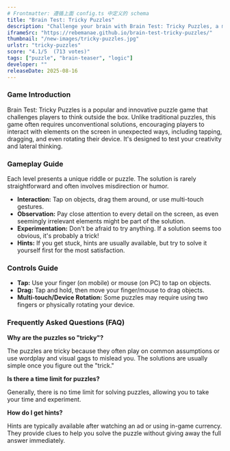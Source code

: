 ```yaml
---
# Frontmatter: 遵循上面 config.ts 中定义的 schema
title: "Brain Test: Tricky Puzzles"
description: "Challenge your brain with Brain Test: Tricky Puzzles, a mind-bending game that defies conventional logic! Solve unique riddles and puzzles by tapping, dragging, and even rotating your device. Think outside the box and explore every possibility to find the surprising solutions."
iframeSrc: "https://rebemanae.github.io/brain-test-tricky-puzzles/"
thumbnail: "/new-images/tricky-puzzles.jpg"
urlstr: "tricky-puzzles"
score: "4.1/5  (713 votes)"
tags: ["puzzle", "brain-teaser", "logic"]
developer: ""
releaseDate: 2025-08-16
---
```


### Game Introduction

Brain Test: Tricky Puzzles is a popular and innovative puzzle game that challenges players to think outside the box. Unlike traditional puzzles, this game often requires unconventional solutions, encouraging players to interact with elements on the screen in unexpected ways, including tapping, dragging, and even rotating their device. It's designed to test your creativity and lateral thinking.

### Gameplay Guide

Each level presents a unique riddle or puzzle. The solution is rarely straightforward and often involves misdirection or humor.
- **Interaction:** Tap on objects, drag them around, or use multi-touch gestures.
- **Observation:** Pay close attention to every detail on the screen, as even seemingly irrelevant elements might be part of the solution.
- **Experimentation:** Don't be afraid to try anything. If a solution seems too obvious, it's probably a trick!
- **Hints:** If you get stuck, hints are usually available, but try to solve it yourself first for the most satisfaction.

### Controls Guide

- **Tap:** Use your finger (on mobile) or mouse (on PC) to tap on objects.
- **Drag:** Tap and hold, then move your finger/mouse to drag objects.
- **Multi-touch/Device Rotation:** Some puzzles may require using two fingers or physically rotating your device.

### Frequently Asked Questions (FAQ)

**Why are the puzzles so "tricky"?**

The puzzles are tricky because they often play on common assumptions or use wordplay and visual gags to mislead you. The solutions are usually simple once you figure out the "trick."

**Is there a time limit for puzzles?**

Generally, there is no time limit for solving puzzles, allowing you to take your time and experiment.

**How do I get hints?**

Hints are typically available after watching an ad or using in-game currency. They provide clues to help you solve the puzzle without giving away the full answer immediately.

